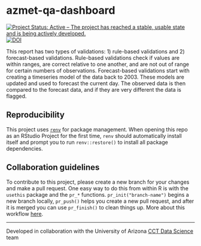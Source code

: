 
# azmet-qa-dashboard

<!-- badges: start -->
[![Project Status: Active – The project has reached a stable, usable state and is being actively developed.](https://www.repostatus.org/badges/latest/active.svg)](https://www.repostatus.org/#active) [![DOI](https://zenodo.org/badge/665597295.svg)](https://doi.org/10.5281/zenodo.14884984)

<!-- badges: end -->

This report has two types of validations: 1) rule-based validations and 2) forecast-based validations.  Rule-based validations check if values are within ranges, are correct relative to one another, and are not out of range for certain numbers of observations.  Forecast-based validations start with creating a timeseries model of the data back to 2003.  These models are updated and used to forecast the current day.  The observed data is then compared to the forecast data, and if they are very different the data is flagged.

## Reproducibility

This project uses [`renv`](https://rstudio.github.io/renv/articles/renv.html) for package management. When opening this repo as an RStudio Project for the first time, `renv` should automatically install itself and prompt you to run `renv::restore()` to install all package dependencies.

## Collaboration guidelines

To contribute to this project, please create a new branch for your changes and make a pull request. One easy way to do this from within R is with the `usethis` package and the `pr_*` functions. `pr_init("branch-name")` begins a new branch locally, `pr_push()` helps you create a new pull request, and after it is merged you can use `pr_finish()` to clean things up. More about this workflow [here](https://usethis.r-lib.org/articles/pr-functions.html).

------------------------------------------------------------------------
Developed in collaboration with the University of Arizona [CCT Data Science](https://datascience.cct.arizona.edu/) team
